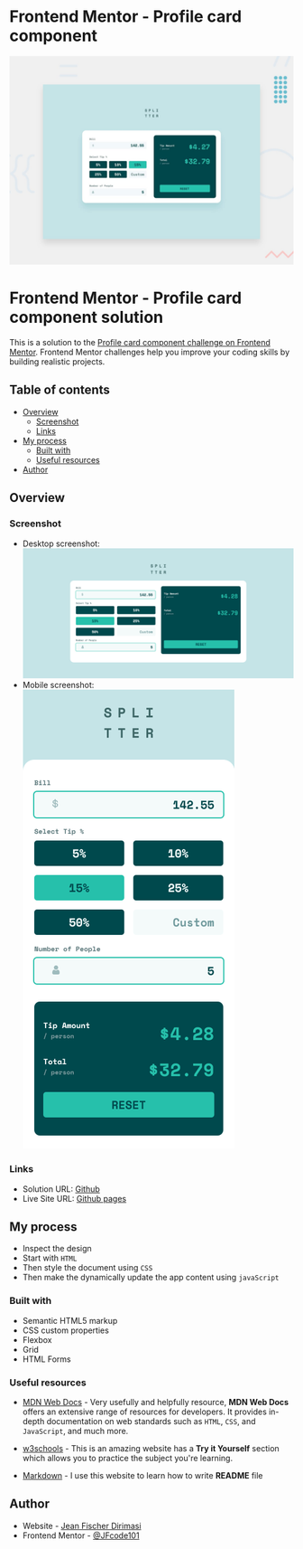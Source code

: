 # Frontend Mentor - Profile card component

![Design preview for the Profile card component coding challenge](./design/desktop-preview.jpg)

# Frontend Mentor - Profile card component solution

This is a solution to the [Profile card component challenge on Frontend Mentor](https://www.frontendmentor.io/challenges/profile-card-component-cfArpWshJ). Frontend Mentor challenges help you improve your coding skills by building realistic projects.

## Table of contents

- [Overview](#overview)
  - [Screenshot](#screenshot)
  - [Links](#links)
- [My process](#my-process)
  - [Built with](#built-with)
  - [Useful resources](#useful-resources)
- [Author](#author)

## Overview

### Screenshot

- Desktop screenshot: ![](./images/desketop.png)
- Mobile screenshot: ![](./images/mobile.png)

### Links

- Solution URL: [Github](https://github.com/jfcode101/frontend-mentor-challenges/tree/main/tip-calculator-app)
- Live Site URL: [Github pages](https://jfcode101.github.io/frontend-mentor-challenges/tip-calculator-app/index.html)

## My process

- Inspect the design
- Start with `HTML`
- Then style the document using `CSS`
- Then make the dynamically update the app content using `javaScript`

### Built with

- Semantic HTML5 markup
- CSS custom properties
- Flexbox
- Grid
- HTML Forms

### Useful resources

- [MDN Web Docs](https://developer.mozilla.org/en-US/docs/Learn/CSS/CSS_layout/Flexbox) - Very usefully and helpfully resource, **MDN Web Docs** offers an extensive range of resources for developers. It provides in-depth documentation on web standards such as `HTML`, `CSS`, and `JavaScript`, and much more.

- [w3schools](https://www.w3schools.com) - This is an amazing website has a **Try it Yourself** section which allows you to practice the subject you're learning.
- [Markdown](https://www.markdownguide.org/) - I use this website to learn how to write **README** file

## Author

- Website - [Jean Fischer Dirimasi](https://devjfd.com/)
- Frontend Mentor - [@JFcode101](https://www.frontendmentor.io/profile/jfcode101)
